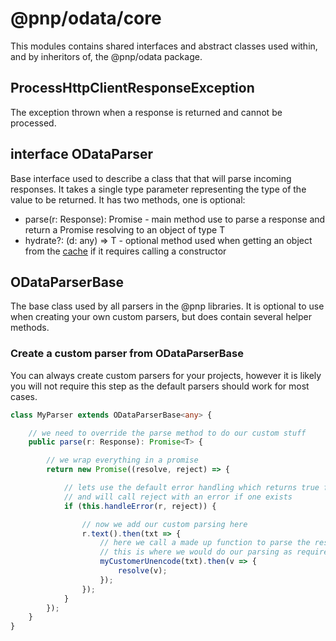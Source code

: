 # @pnp/odata/core

This modules contains shared interfaces and abstract classes used within, and by inheritors of, the @pnp/odata package.

## ProcessHttpClientResponseException

The exception thrown when a response is returned and cannot be processed.

## interface ODataParser<T>

Base interface used to describe a class that that will parse incoming responses. It takes a single type parameter representing the type of the
value to be returned. It has two methods, one is optional:

* parse(r: Response): Promise<T> - main method use to parse a response and return a Promise resolving to an object of type T
* hydrate?: (d: any) => T - optional method used when getting an object from the [cache](caching.md) if it requires calling a constructor

## ODataParserBase<T>

The base class used by all parsers in the @pnp libraries. It is optional to use when creating your own custom parsers, but does contain several helper
methods.

### Create a custom parser from ODataParserBase<T>

You can always create custom parsers for your projects, however it is likely you will not require this step as the default parsers should work for most
cases.

```TypeScript
class MyParser extends ODataParserBase<any> {

    // we need to override the parse method to do our custom stuff
    public parse(r: Response): Promise<T> {

        // we wrap everything in a promise
        return new Promise((resolve, reject) => {

            // lets use the default error handling which returns true for no error
            // and will call reject with an error if one exists
            if (this.handleError(r, reject)) {

                // now we add our custom parsing here
                r.text().then(txt => {
                    // here we call a made up function to parse the result
                    // this is where we would do our parsing as required
                    myCustomerUnencode(txt).then(v => {
                        resolve(v);
                    });
                });
            }
        });
    }
}
```
